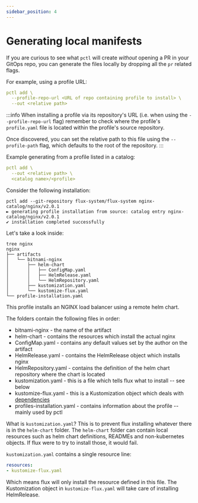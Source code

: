 ```yaml
---
sidebar_position: 4
---
```


# Generating local manifests

If you are curious to see what `pctl` will create _without_ opening a PR
in your GitOps repo, you can generate the files locally by dropping all the `pr`
related flags.

For example, using a profile URL:
```yaml
pctl add \
  --profile-repo-url <URL of repo containing profile to install> \
  --out <relative path>
```

:::info
When installing a profile via its repository's URL (i.e. when using the `--profile-repo-url` flag)
remember to check where the profile's `profile.yaml` file is located within
the profile's source repository.

Once discovered, you can set the relative path to this file using the `--profile-path` flag, which 
defaults to the root of the repository.
:::

Example generating from a profile listed in a catalog:

```yaml
pctl add \
  --out <relative path> \
  <catalog name>/<profile>
```

Consider the following installation:

```
pctl add --git-repository flux-system/flux-system nginx-catalog/nginx/v2.0.1
► generating profile installation from source: catalog entry nginx-catalog/nginx/v2.0.1
✔ installation completed successfully
```

Let's take a look inside:

```
tree nginx
nginx
├── artifacts
│   └── bitnami-nginx
│       ├── helm-chart
│       │   ├── ConfigMap.yaml
│       │   ├── HelmRelease.yaml
│       │   └── HelmRepository.yaml
│       ├── kustomization.yaml
│       └── kustomize-flux.yaml
└── profile-installation.yaml
```

This profile installs an NGINX load balancer using a remote helm chart.

The folders contain the following files in order:

* bitnami-nginx - the name of the artifact
* helm-chart - contains the resources which install the actual nginx
* ConfigMap.yaml - contains any default values set by the author on the artifact
* HelmRelease.yaml - contains the HelmRelease object which installs nginx
* HelmRepository.yaml - contains the definition of the helm chart repository where the chart is located
* kustomization.yaml - this is a file which tells flux what to install -- see below
* kustomize-flux.yaml - this is a Kustomization object which deals with [dependencies](/docs/author-docs/dependencies)
* profiles-installation.yaml - contains information about the profile -- mainly used by pctl

What is `kustomization.yaml`? This is to prevent flux installing whatever there is in the `helm-chart` folder. The `helm-chart`
folder can contain local resources such as helm chart definitions, READMEs and non-kubernetes objects. If flux were to try to
install those, it would fail.

`kustomization.yaml` contains a single resource line:

```yaml
resources:
- kustomize-flux.yaml
```

Which means flux will only install the resource defined in this file. The Kustomization object in `kustomize-flux.yaml`
will take care of installing HelmRelease.
